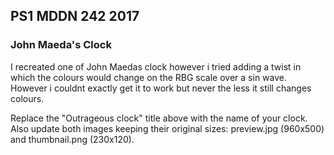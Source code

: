 ## PS1 MDDN 242 2017

### John Maeda's Clock

I recreated one of John Maedas clock however i tried adding a twist in which the colours would change on the RBG scale over a sin wave.
However i couldnt exactly get it to work but never the less it still changes colours.

Replace the "Outrageous clock" title above with the name of
your clock. Also update both images keeping their original sizes:
preview.jpg (960x500) and thumbnail.png (230x120).